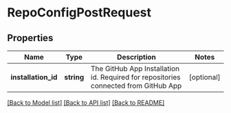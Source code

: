 # RepoConfigPostRequest

## Properties
Name | Type | Description | Notes
------------ | ------------- | ------------- | -------------
**installation_id** | **string** | The GitHub App Installation id. Required for repositories connected from GitHub App | [optional] 

[[Back to Model list]](../README.md#documentation-for-models) [[Back to API list]](../README.md#documentation-for-api-endpoints) [[Back to README]](../README.md)


